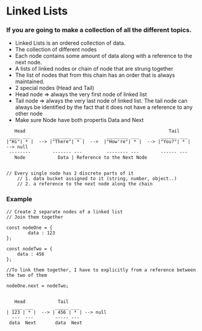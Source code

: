 # Linked Lists
### If you are going to make a collection of all the different topics.

- Linked Lists is an ordered collection of data.
- The collection of different nodes
- Each node contains some amount of data along with a reference to the next node.
- A lists of linked nodes or chain of node that are strung together
- The list of nodes that from this chain has an order that is always maintained.
- 2 special nodes (Head and Tail)
- Head node => always the very first node of linked list
- Tail node => always the very last node of linked list. The tail node can always be identified by the fact that it does not have a reference to any other node 
- Make sure Node have both propertis Data and Next

```
   Head                                                     Tail
 ____ ___        _______ ___         ________ ___        ______ ___
|"Hi"| * |  --> |"There"| * |  -->  |"How're"| * |  --> |"You?"| * |   --> null
 --------        ------- ---         -------- ---        ------ ---
   Node            Data | Reference to the Next Node


// Every single node has 2 discrete parts of it
    // 1. data bucket assigned to it (string, number, object..)
    // 2. a reference to the next node along the chain
```

### Example
```
// Create 2 separate nodes of a linked list 
// Join them together

const nodeOne = {
		data : 123
};

const nodeTwo = {
	data : 456
};

//To link them together, I have to explicitly from a reference between the two of them 

nodeOne.next = nodeTwo;


   Head            Tail
  ____ ___        _____ ___         
| 123 | * |  --> | 456 | * | --> null
  ---  ---        ----- ---
 data  Next       data  Next

```